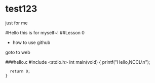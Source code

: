 test123
=======

just for me

#Hello this is for myself~!
##Lesson 0
* how to use github 

goto to web

###hello.c
    #include <stdio.h>
    int main(void)
    {
      printf("Hello,NCCL\n");
      
      return 0;
    }
      



